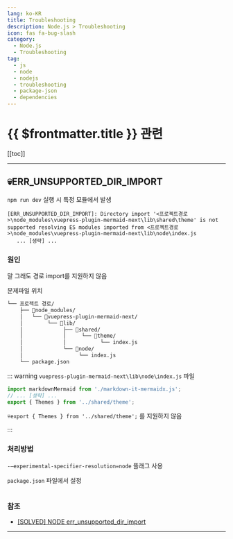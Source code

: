 ```yaml
---
lang: ko-KR
title: Troubleshooting
description: Node.js > Troubleshooting
icon: fas fa-bug-slash
category:
  - Node.js
  - Troubleshooting
tag: 
  - js
  - node
  - nodejs
  - troubleshooting
  - package-json
  - dependencies
---
```


# {{ $frontmatter.title }} 관련

[[toc]]

---

## 💀ERR_UNSUPPORTED_DIR_IMPORT

`npm run dev` 실행 시 특정 모듈에서 발생

```
[ERR_UNSUPPORTED_DIR_IMPORT]: Directory import '<프로젝트경로>\node_modules\vuepress-plugin-mermaid-next\lib\shared\theme' is not supported resolving ES modules imported from <프로젝트경로>\node_modules\vuepress-plugin-mermaid-next\lib\node\index.js
   ... [생략] ...
```

### 원인

말 그래도 경로 import를 지원하지 않음

문제파일 위치

```sh
└── 프로젝트 경로/
    ├── 📁node_modules/
    │   └── 📁vuepress-plugin-mermaid-next/
    │        └── 📁lib/
    │             ├── 📁shared/
    │             │     └── 📁theme/
    │             │           └── index.js
    │             └── 📁node/ 
    │                  └── index.js
    └── package.json
```

::: warning <FontIcon icon="fas fa-folder-open"/>`vuepress-plugin-mermaid-next\lib\node\`<FontIcon icon="fa-brands fa-js"/>`index.js` 파일

```ts
import markdownMermaid from './markdown-it-mermaidx.js';
// ... [생략] ... 
export { Themes } from '../shared/theme';
```

💀`export { Themes } from '../shared/theme';` 를 지원하지 않음

:::

### 처리방법

`-–experimental-specifier-resolution=node` 플래그 사용

`package.json` 파일에서 설정

```json
```

### 참조

- [[SOLVED] NODE err_unsupported_dir_import](https://weekendprojects.dev/posts/solved-node-err_unsupported_dir_import)

---

<TagLinks/>